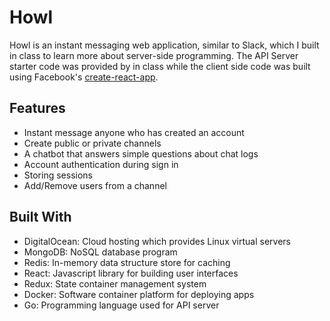 # Howl

Howl is an instant messaging web application, similar to Slack, which I built in class to learn more about server-side programming. The API Server starter code was provided by in class while the client side code was built using Facebook's [create-react-app](https://github.com/facebookincubator/create-react-app).

## Features
- Instant message anyone who has created an account
- Create public or private channels
- A chatbot that answers simple questions about chat logs
- Account authentication during sign in
- Storing sessions
- Add/Remove users from a channel

## Built With
- DigitalOcean: Cloud hosting which provides Linux virtual servers
- MongoDB: NoSQL database program
- Redis: In-memory data structure store for caching
- React: Javascript library for building user interfaces
- Redux: State container management system
- Docker: Software container platform for deploying apps
- Go: Programming language used for API server
